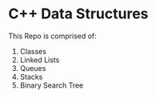 # C++ Data Structures

This Repo is comprised of:
1. Classes
2. Linked Lists
3. Queues
4. Stacks
5. Binary Search Tree



